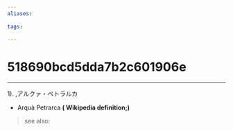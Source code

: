 ```yaml
---
aliases:
    
tags:
    
---
```


# 518690bcd5dda7b2c601906e
---
1).
,アルクァ・ペトラルカ

- Arquà Petrarca
**( Wikipedia definition;)**
> see also: 
            